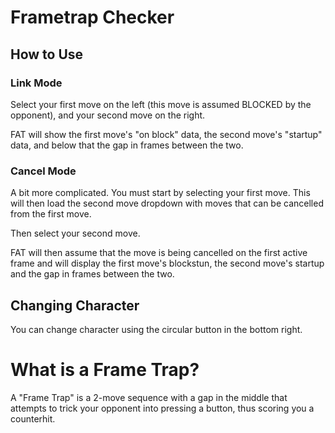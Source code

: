 # Frametrap Checker

## How to Use

### Link Mode
Select your first move on the left (this move is assumed BLOCKED by the opponent), and your second move on the right.

FAT will show the first move's "on block" data, the second move's "startup" data, and below that the gap in frames between the two.

### Cancel Mode
A bit more complicated. You must start by selecting your first move. This will then load the second move dropdown with moves that can be cancelled from the first move.

Then select your second move.

FAT will then assume that the move is being cancelled on the first active frame and will display the first move's blockstun, the second move's startup and the gap in frames between the two.

## Changing Character
You can change character using the circular button in the bottom right.

# What is a Frame Trap?
A "Frame Trap" is a 2-move sequence with a gap in the middle that attempts to trick your opponent into pressing a button, thus scoring you a counterhit.